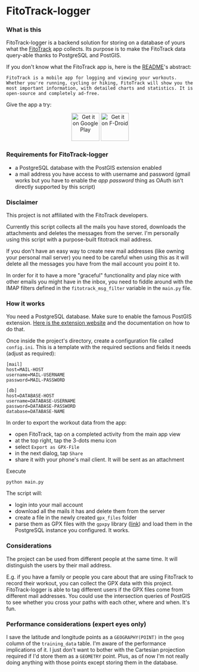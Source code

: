 # FitoTrack-logger
### What is this
FitoTrack-logger is a backend solution for storing on a database of yours what the [FitoTrack](https://codeberg.org/jannis/FitoTrack) app collects. Its purpose is to make the FitoTrack data query-able thanks to PostgreSQL and PostGIS.

If you don't know what the FitoTrack app is, here is the [README](https://codeberg.org/jannis/FitoTrack/src/branch/master/README.md)'s abstract:
```
FitoTrack is a mobile app for logging and viewing your workouts. Whether you're running, cycling or hiking, FitoTrack will show you the most important information, with detailed charts and statistics. It is open-source and completely ad-free.
```

Give the app a try:
<p align="center">
  <a href="https://play.google.com/store/apps/details?id=de.tadris.fitness"><img alt="Get it on Google Play" src="https://codeberg.org/jannis/FitoTrack/raw/branch/master/doc/badge-google-play.png" height="75"/></a>
  <a href="https://f-droid.org/packages/de.tadris.fitness"><img src="https://fdroid.gitlab.io/artwork/badge/get-it-on.png" alt="Get it on F-Droid" height="75"></a>
</p>

### Requirements for FitoTrack-logger
- a PostgreSQL database with the PostGIS extension enabled
- a mail address you have access to with username and password (gmail works but you have to enable the *app password* thing as OAuth isn't directly supported by this script)

### Disclaimer
This project is not affiliated with the FitoTrack developers.

Currently this script collects all the mails you have stored, downloads the attachments and deletes the messages from the server.
I'm personally using this script with a purpose-built fitotrack mail address.

If you don't have an easy way to create new mail addresses (like owning your personal mail server) you need to be careful when using this as it will delete all the messages you have from the mail account you point it to.

In order for it to have a more "graceful" functionality and play nice with other emails you might have in the inbox, you need to fiddle around with the IMAP filters defined in the `fitotrack_msg_filter` variable in the `main.py` file.

### How it works
You need a PostgreSQL database. Make sure to enable the famous PostGIS extension. [Here is the extension website](http://postgis.net) and the documentation on how to do that.

Once inside the project's directory, create a configuration file called `config.ini`.
This is a template with the required sections and fields it needs (adjust as required):
```
[mail]
host=MAIL-HOST
username=MAIL-USERNAME
password=MAIL-PASSWORD

[db]
host=DATABASE-HOST
username=DATABASE-USERNAME
password=DATABASE-PASSWORD
database=DATABASE-NAME
```

In order to export the workout data from the app:
- open FitoTrack, tap on a completed activity from the main app view
- at the top right, tap the 3-dots menu icon
- select `Export as GPX-File`
- in the next dialog, tap `Share`
- share it with your phone's mail client. It will be sent as an attachment


Execute
```
python main.py
```

The script will:
- login into your mail account
- download all the mails it has and delete them from the server
- create a file in the newly created `gpx_files` folder
- parse them as GPX files with the `gpxpy` library ([link](https://github.com/tkrajina/gpxpy)) and load them in the PostgreSQL instance you configured. It works.

### Considerations
The project can be used from different people at the same time. It will distinguish the users by their mail address.

E.g. if you have a family or people you care about that are using FitoTrack to record their workout, you can collect the GPX data with this project. FitoTrack-logger is able to tag different users if the GPX files come from different mail addresses.
You could use the intersection queries of PostGIS to see whether you cross your paths with each other, where and when. It's fun.

### Performance considerations (expert eyes only)
I save the latitude and longitude points as a `GEOGRAPHY(POINT)` in the `geog` column of the `training_data` table. I'm aware of the performance implications of it. I just don't want to bother with the Cartesian projection required if I'd store them as a `GEOMETRY` point. Plus, as of now I'm not really doing anything with those points except storing them in the database.